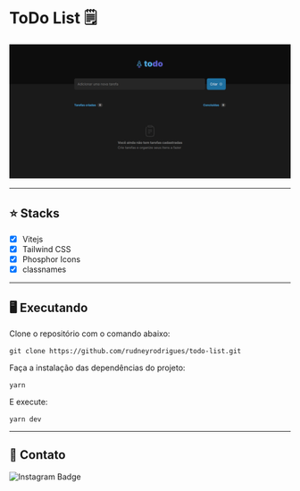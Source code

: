 # ToDo List 🗒️

![App Screenshot - Home Page](.github/todo-list-home.png)

---

## ⭐ Stacks

- [x] Vitejs
- [x] Tailwind CSS
- [x] Phosphor Icons
- [x] classnames

---

## 🖥️ Executando
Clone o repositório com o comando abaixo:
```
git clone https://github.com/rudneyrodrigues/todo-list.git
```

Faça a instalação das dependências do projeto:
```
yarn
```

E execute:
```
yarn dev
```

---

## 📱 Contato
![Instagram Badge](https://img.shields.io/badge/-Rudney%20Rodrigues-5E60CE?logo=Instagram&logoColor=white&link=https://www.instagram.com/rudney.rodrigues.3/)
